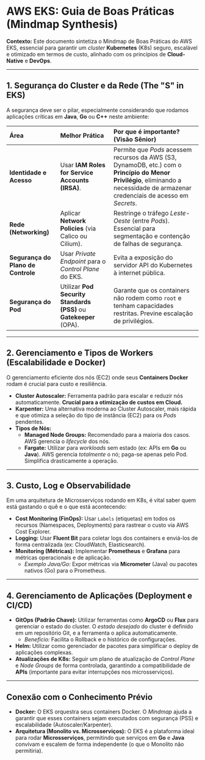 # AWS EKS: Guia de Boas Práticas (Mindmap Synthesis)

**Contexto:** Este documento sintetiza o Mindmap de Boas Práticas do AWS EKS, essencial para garantir um *cluster* **Kubernetes** (K8s) seguro, escalável e otimizado em termos de custo, alinhado com os princípios de **Cloud-Native** e **DevOps**.

---

## 1. Segurança do Cluster e da Rede (The "S" in EKS)

A segurança deve ser o pilar, especialmente considerando que rodamos aplicações críticas em **Java**, **Go** ou **C++** neste ambiente:

| Área | Melhor Prática | Por que é importante? (Visão Sênior) |
| :--- | :--- | :--- |
| **Identidade e Acesso** | Usar **IAM Roles for Service Accounts (IRSA)**. | Permite que *Pods* acessem recursos da AWS (S3, DynamoDB, etc.) com o **Princípio do Menor Privilégio**, eliminando a necessidade de armazenar credenciais de acesso em *Secrets*. |
| **Rede (Networking)** | Aplicar **Network Policies** (via Calico ou Cilium). | Restringe o tráfego *Leste-Oeste* (entre *Pods*). Essencial para segmentação e contenção de falhas de segurança. |
| **Segurança do Plano de Controle**| Usar *Private Endpoint* para o *Control Plane* do EKS. | Evita a exposição do servidor API do Kubernetes à internet pública. |
| **Segurança do Pod** | Utilizar **Pod Security Standards (PSS)** ou **Gatekeeper** (OPA). | Garante que os containers não rodem como `root` e tenham capacidades restritas. Previne escalação de privilégios. |

---

## 2. Gerenciamento e Tipos de Workers (Escalabilidade e Docker)

O gerenciamento eficiente dos nós (EC2) onde seus **Containers Docker** rodam é crucial para custo e resiliência.

* **Cluster Autoscaler:** Ferramenta padrão para escalar e reduzir nós automaticamente. **Crucial para a otimização de custos em Cloud.**
* **Karpenter:** Uma alternativa moderna ao Cluster Autoscaler, mais rápida e que otimiza a seleção do tipo de instância (EC2) para os *Pods* pendentes.
* **Tipos de Nós:**
    * **Managed Node Groups:** Recomendado para a maioria dos casos. AWS gerencia o *lifecycle* dos nós.
    * **Fargate:** Utilizar para *workloads* sem estado (ex: APIs em **Go** ou **Java**). AWS gerencia *totalmente* o nó; paga-se apenas pelo Pod. Simplifica drasticamente a operação.

---

## 3. Custo, Log e Observabilidade

Em uma arquitetura de Microsserviços rodando em K8s, é vital saber quem está gastando o quê e o que está acontecendo:

* **Cost Monitoring (FinOps):** Usar `Labels` (etiquetas) em todos os recursos (Namespaces, Deployments) para rastrear o custo via AWS Cost Explorer.
* **Logging:** Usar **Fluent Bit** para coletar logs dos containers e enviá-los de forma centralizada (ex: CloudWatch, Elasticsearch).
* **Monitoring (Métricas):** Implementar **Prometheus** e **Grafana** para métricas operacionais e de aplicação.
    * *Exemplo Java/Go:* Expor métricas via **Micrometer** (Java) ou pacotes nativos (Go) para o Prometheus.

---

## 4. Gerenciamento de Aplicações (Deployment e CI/CD)

* **GitOps (Padrão Chave):** Utilizar ferramentas como **ArgoCD** ou **Flux** para gerenciar o estado do cluster. O *estado desejado* do cluster é definido em um repositório Git, e a ferramenta o aplica automaticamente.
    * *Benefício:* Facilita o Rollback e o histórico de configurações.
* **Helm:** Utilizar como gerenciador de pacotes para simplificar o deploy de aplicações complexas.
* **Atualizações de K8s:** Seguir um plano de atualização de *Control Plane* e *Node Groups* de forma controlada, garantindo a compatibilidade de **APIs** (importante para evitar interrupções nos microsserviços).

---

## Conexão com o Conhecimento Prévio

* **Docker:** O EKS orquestra seus containers Docker. O *Mindmap* ajuda a garantir que esses containers sejam executados com segurança (PSS) e escalabilidade (Autoscaler/Karpenter).
* **Arquitetura (Monolito vs. Microsserviços):** O EKS é a plataforma ideal para rodar **Microsserviços**, permitindo que serviços em **Go** e **Java** convivam e escalem de forma independente (o que o Monolito não permitiria).